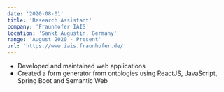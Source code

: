 ```yaml
---
date: '2020-08-01'
title: 'Research Assistant'
company: 'Fraunhofer IAIS'
location: 'Sankt Augustin, Germany'
range: 'August 2020 - Present'
url: 'https://www.iais.fraunhofer.de/'
---
```


- Developed and maintained web applications
- Created a form generator from ontologies using ReactJS, JavaScript, Spring Boot and Semantic Web